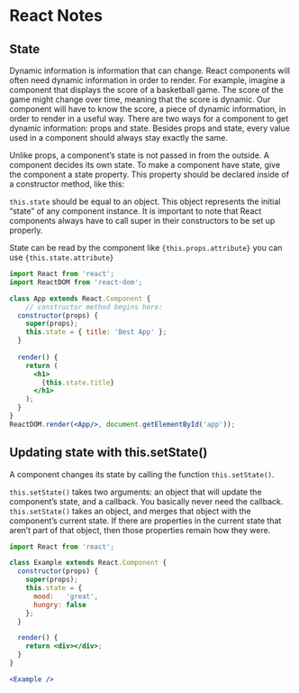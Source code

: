 # React Notes
## State
Dynamic information is information that can change.
React components will often need dynamic information in order to render.
For example, imagine a component that displays the score of a basketball game.
The score of the game might change over time, meaning that the score is dynamic.
Our component will have to know the score, a piece of dynamic information, in order to render in a useful way.
There are two ways for a component to get dynamic information: props and state.
Besides props and state, every value used in a component should always stay exactly the same.

Unlike props, a component’s state is not passed in from the outside. A component decides its own state.
To make a component have state, give the component a state property. This property should be declared inside of a constructor method, like this:

`this.state` should be equal to an object.
This object represents the initial “state” of any component instance.
It is important to note that React components always have to call super in their constructors to be set up properly.

State can be read by the component like `{this.props.attribute}` you can use `{this.state.attribute}`

```jsx
import React from 'react';
import ReactDOM from 'react-dom';

class App extends React.Component {
	// constructor method begins here:
  constructor(props) {
    super(props);
    this.state = { title: 'Best App' };
  }
	
  render() {
    return (
      <h1>
        {this.state.title}
      </h1>
    );
  }
}
ReactDOM.render(<App/>, document.getElementById('app'));
```

## Updating state with this.setState()
A component changes its state by calling the function `this.setState()`.

`this.setState()` takes two arguments: an object that will update the component’s state, and a callback. 
You basically never need the callback.
`this.setState()` takes an object, and merges that object with the component’s current state.
If there are properties in the current state that aren’t part of that object, then those properties remain how they were.
```jsx
import React from 'react';

class Example extends React.Component {
  constructor(props) {
  	super(props);
    this.state = {
      mood:   'great',
      hungry: false
    };
  }

  render() {
    return <div></div>;
  }
}

<Example />
```
